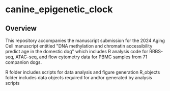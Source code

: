 # canine_epigenetic_clock

## Overview
This repository accompanies the manuscript submission for the 2024 Aging Cell manuscript entitled "DNA methylation and chromatin accessibility predict age in the domestic dog" which includes R analysis code for RRBS-seq, ATAC-seq, and flow cytometry data for PBMC samples from 71 companion dogs.

R folder includes scripts for data analysis and figure generation
R_objects folder includes data objects required for and/or generated by analysis scripts
